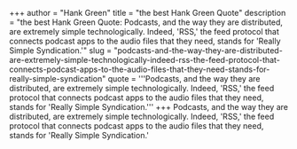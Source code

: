 +++
author = "Hank Green"
title = "the best Hank Green Quote"
description = "the best Hank Green Quote: Podcasts, and the way they are distributed, are extremely simple technologically. Indeed, 'RSS,' the feed protocol that connects podcast apps to the audio files that they need, stands for 'Really Simple Syndication.'"
slug = "podcasts-and-the-way-they-are-distributed-are-extremely-simple-technologically-indeed-rss-the-feed-protocol-that-connects-podcast-apps-to-the-audio-files-that-they-need-stands-for-really-simple-syndication"
quote = '''Podcasts, and the way they are distributed, are extremely simple technologically. Indeed, 'RSS,' the feed protocol that connects podcast apps to the audio files that they need, stands for 'Really Simple Syndication.'''
+++
Podcasts, and the way they are distributed, are extremely simple technologically. Indeed, 'RSS,' the feed protocol that connects podcast apps to the audio files that they need, stands for 'Really Simple Syndication.'
